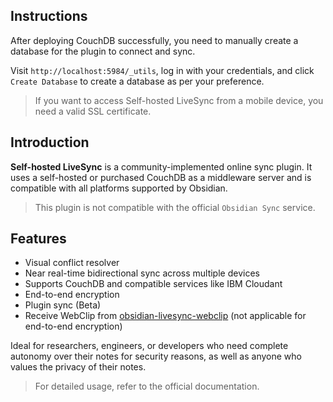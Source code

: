 ## Instructions

After deploying CouchDB successfully, you need to manually create a database for the plugin to connect and sync. 

Visit `http://localhost:5984/_utils`, log in with your credentials, and click `Create Database` to create a database as per your preference.

> If you want to access Self-hosted LiveSync from a mobile device, you need a valid SSL certificate.

## Introduction

**Self-hosted LiveSync** is a community-implemented online sync plugin. It uses a self-hosted or purchased CouchDB as a middleware server and is compatible with all platforms supported by Obsidian.

> This plugin is not compatible with the official `Obsidian Sync` service.

## Features

- Visual conflict resolver
- Near real-time bidirectional sync across multiple devices
- Supports CouchDB and compatible services like IBM Cloudant
- End-to-end encryption
- Plugin sync (Beta)
- Receive WebClip from [obsidian-livesync-webclip](https://chrome.google.com/webstore/detail/obsidian-livesync-webclip/jfpaflmpckblieefkegjncjoceapakdf) (not applicable for end-to-end encryption)

Ideal for researchers, engineers, or developers who need complete autonomy over their notes for security reasons, as well as anyone who values the privacy of their notes.

> For detailed usage, refer to the official documentation.
